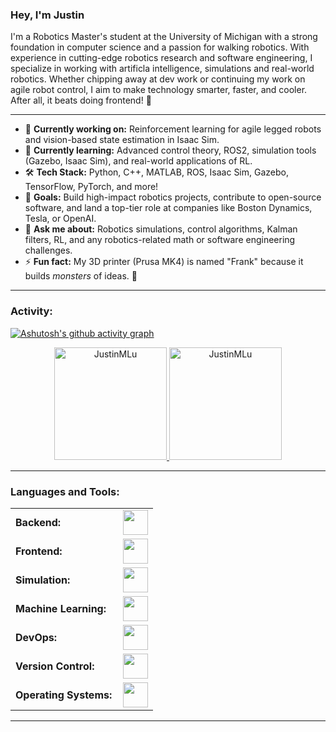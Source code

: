 <link rel="stylesheet" type='text/css' href="https://cdn.jsdelivr.net/gh/devicons/devicon@latest/devicon.min.css" />

### Hey, I'm Justin

I'm a Robotics Master's student at the University of Michigan with a strong foundation in computer science and a passion for walking robotics. With experience in cutting-edge robotics research and software engineering, I specialize in working with artificla intelligence, simulations and real-world robotics. Whether chipping away at dev work or continuing my work on agile robot control, I aim to make technology smarter, faster, and cooler. After all, it beats doing frontend! 🌟

---

- 🔭 **Currently working on:** Reinforcement learning for agile legged robots and vision-based state estimation in Isaac Sim.  
- 🌱 **Currently learning:** Advanced control theory, ROS2, simulation tools (Gazebo, Isaac Sim), and real-world applications of RL.  
- 🛠 **Tech Stack:** Python, C++, MATLAB, ROS, Isaac Sim, Gazebo, TensorFlow, PyTorch, and more!  
- 🎯 **Goals:** Build high-impact robotics projects, contribute to open-source software, and land a top-tier role at companies like Boston Dynamics, Tesla, or OpenAI.  
- 💬 **Ask me about:** Robotics simulations, control algorithms, Kalman filters, RL, and any robotics-related math or software engineering challenges.  
- ⚡ **Fun fact:** My 3D printer (Prusa MK4) is named "Frank" because it builds *monsters* of ideas. 🦾  

---

<h3 align="left">Activity:</h3>

[![Ashutosh's github activity graph](https://github-readme-activity-graph.vercel.app/graph?username=JustinMLu&bg_color=100f0f&color=4c5e9e&line=4c569e&point=403e41&area=true&hide_border=true)](https://github.com/ashutosh00710/github-readme-activity-graph)

<div align="center">
  <a href="https://github.com/JustinMLu">
    <img height="180em" src="https://github-readme-stats.vercel.app/api/top-langs?username=JustinMLu&show_icons=true&locale=en&layout=compact&theme=tokyonight" alt="JustinMLu"/>
    <img height="180em" src="https://github-readme-stats.vercel.app/api?username=JustinMLu&show_icons=true&locale=en&layout=compact&theme=tokyonight" alt="JustinMLu"/>
  </a>
</div>
<!-- <p align="center">
  <a href="https://github.com/JustinMLu">
    <img src="https://github-readme-streak-stats.herokuapp.com/?user=JustinMLu&&theme=tokyonight" alt="JustinMLu" />
  </a>
</p> -->

---

<h3 align="left">Languages and Tools:</h3>
<table>
    <tr>
        <td style="font-weight: bold; padding-right: 10px; vertical-align: center;">Backend:</td>
        <td><img height="40" src="https://skillicons.dev/icons?i=python,c++,matlab,ros,fastapi,flask,nodejs"/></td>
    </tr>
    <tr>
        <td style="font-weight: bold; padding-right: 10px; vertical-align: center;">Frontend:</td>
        <td><img height="40" src="https://skillicons.dev/icons?i=react,html,css,js,sass"/></td>
    </tr>
    <tr>
        <td style="font-weight: bold; padding-right: 10px; vertical-align: center;">Simulation:</td>
        <td><img height="40" src="https://skillicons.dev/icons?i=ros,python,c++,gazebo,unity"/></td>
    </tr>
    <tr>
        <td style="font-weight: bold; padding-right: 10px; vertical-align: center;">Machine Learning:</td>
        <td><img height="40" src="https://skillicons.dev/icons?i=pytorch,tensorflow,scikit"/></td>
    </tr>
    <tr>
        <td style="font-weight: bold; padding-right: 10px; vertical-align: center;">DevOps:</td>
        <td><img height="40" src="https://skillicons.dev/icons?i=docker,kubernetes,githubactions"/></td>
    </tr>
    <tr>
        <td style="font-weight: bold; padding-right: 10px; vertical-align: center;">Version Control:</td>
        <td><img height="40" src="https://skillicons.dev/icons?i=git,github"/></td>
    </tr>
    <tr>
        <td style="font-weight: bold; padding-right: 10px; vertical-align: center;">Operating Systems:</td>
        <td><img height="40" src="https://skillicons.dev/icons?i=windows,linux,ubuntu"/></td>
    </tr>
</table>

---
